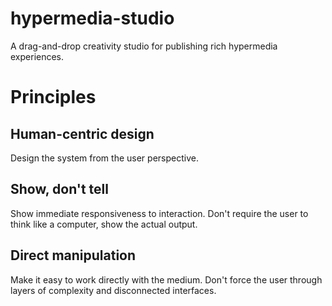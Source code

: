 hypermedia-studio
=================

A drag-and-drop creativity studio for publishing rich hypermedia experiences.


Principles
==========
Human-centric design
--------------------
Design the system from the user perspective.

Show, don't tell
----------------
Show immediate responsiveness to interaction. Don't require the user to think like a computer, show the actual output.

Direct manipulation
-------------------
Make it easy to work directly with the medium. Don't force the user through layers of complexity and disconnected interfaces.




